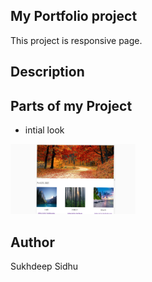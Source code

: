 ## My Portfolio project
This project is responsive page.

##  Description


## Parts of my Project

+ intial look

<img src="myimage.png" width=200px>

## Author

Sukhdeep Sidhu
